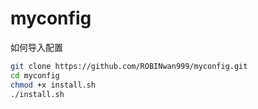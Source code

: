 # myconfig

如何导入配置

```bash
git clone https://github.com/ROBINwan999/myconfig.git
cd myconfig
chmod +x install.sh
./install.sh
```
